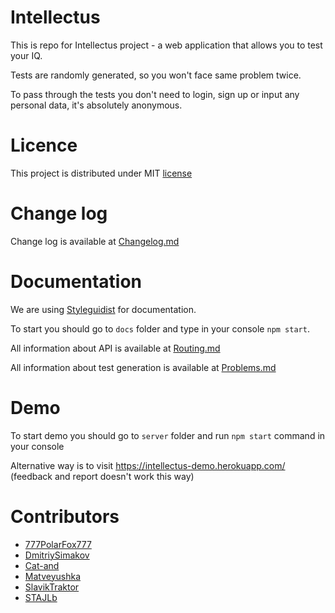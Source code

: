 # Intellectus

This is repo for Intellectus project - a web application that allows you to test your IQ.

Tests are randomly generated, so you won't face same problem twice.

To pass through the tests you don't need to login, sign up or input any personal data, it's absolutely anonymous.

# Licence
This project is distributed under MIT [license](./LICENSE)

# Change log

Change log is available at [Changelog.md](./CHANGELOG.md)

# Documentation
We are using [Styleguidist](https://github.com/styleguidist/react-styleguidist) for documentation.

To start you should go to `docs` folder and type in your console `npm start`.

All information about API is available at [Routing.md](./docs/src/Server/Routing.md)

All information about test generation is available at [Problems.md](docs/src/Server/Problems.md)

# Demo

To start demo you should go to `server` folder and run `npm start` command in your console

Alternative way is to visit https://intellectus-demo.herokuapp.com/ (feedback and report doesn't work this way)

# Contributors

- [777PolarFox777](https://github.com/777PolarFox777)
- [DmitriySimakov](https://github.com/DmitriySimakov)
- [Cat-and](https://github.com/Cat-and)
- [Matveyushka](https://github.com/Matveyushka)
- [SlavikTraktor](https://github.com/SlavikTraktor)
- [STAJLb](https://github.com/STAJLb)
